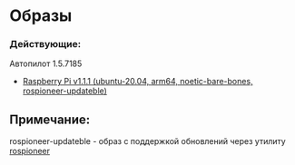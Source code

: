 # Образы
### Действующие:
Автопилот 1.5.7185
* [Raspberry Pi v1.1.1 (ubuntu-20.04, arm64, noetic-bare-bones, rospioneer-updateble)](https://disk.yandex.ru/d/3PrkOiDR0CcdPw)

## Примечание:
rospioneer-updateble - образ с поддержкой обновлений через утилиту [rospioneer](https://github.com/IlyaDanilenko/rospioneer)
